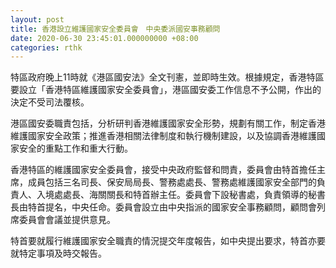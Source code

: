 ```yaml
---
layout: post
title: 香港設立維護國家安全委員會　中央委派國安事務顧問
date: 2020-06-30 23:45:01.000000000 +08:00
categories: rthk
---
```


特區政府晚上11時就《港區國安法》全文刊憲，並即時生效。根據規定，香港特區要設立「香港特區維護國家安全委員會」，港區國安委工作信息不予公開，作出的決定不受司法覆核。

港區國安委職責包括，分析研判香港維護國家安全形勢，規劃有關工作，制定香港維護國家安全政策；推進香港相關法律制度和執行機制建設，以及協調香港維護國家安全的重點工作和重大行動。

香港特區的維護國家安全委員會，接受中央政府監督和問責，委員會由特首擔任主席，成員包括三名司長、保安局局長、警務處處長、警務處維護國家安全部門的負責人、入境處處長、海關關長和特首辦主任。委員會下設秘書處，負責領導的秘書長由特首提名，中央任命。委員會設立由中央指派的國家安全事務顧問，顧問會列席委員會會議並提供意見。

特首要就履行維護國家安全職責的情況提交年度報告，如中央提出要求，特首亦要就特定事項及時交報告。
